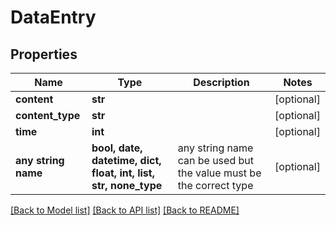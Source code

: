 # DataEntry


## Properties
Name | Type | Description | Notes
------------ | ------------- | ------------- | -------------
**content** | **str** |  | [optional] 
**content_type** | **str** |  | [optional] 
**time** | **int** |  | [optional] 
**any string name** | **bool, date, datetime, dict, float, int, list, str, none_type** | any string name can be used but the value must be the correct type | [optional]

[[Back to Model list]](../README.md#documentation-for-models) [[Back to API list]](../README.md#documentation-for-api-endpoints) [[Back to README]](../README.md)


